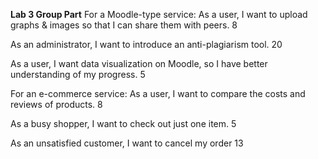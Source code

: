 **Lab 3 Group Part**
For a Moodle-type service:
As a user, I want to upload graphs & images so that I can share them with peers.
8


As an administrator, I want to introduce an anti-plagiarism tool.
20

As a user, I want data visualization on Moodle, so I have better understanding of my progress.
5

For an e-commerce service:
As a user, I want to compare the costs and reviews of products.
8

As a busy shopper, I want to check out just one item.
5

As an unsatisfied customer, I want to cancel my order
13
